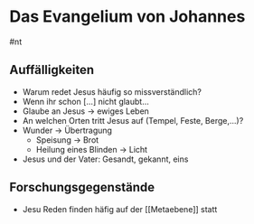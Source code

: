 # Das Evangelium von Johannes

#nt

## Auffälligkeiten

- Warum redet Jesus häufig so missverständlich?
- Wenn ihr schon \[...] nicht glaubt...
- Glaube an Jesus -> ewiges Leben
- An welchen Orten tritt Jesus auf (Tempel, Feste, Berge,...)?
- Wunder -> Übertragung
	- Speisung -> Brot
	- Heilung eines Blinden -> Licht
- Jesus und der Vater: Gesandt, gekannt, eins

## Forschungsgegenstände

- Jesu Reden finden häfig auf der [[Metaebene]] statt

